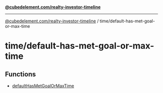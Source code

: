 [**@cubedelement.com/realty-investor-timeline**](../../index.md)

---

[@cubedelement.com/realty-investor-timeline](../../modules.md) / time/default-has-met-goal-or-max-time

# time/default-has-met-goal-or-max-time

## Functions

- [defaultHasMetGoalOrMaxTime](functions/defaultHasMetGoalOrMaxTime.md)
